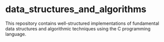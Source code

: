 # data_structures_and_algorithms
This repository contains well-structured implementations of fundamental data structures and algorithmic techniques using the C programming language.

